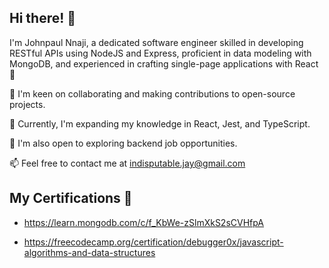 ## Hi there! 👋

I'm Johnpaul Nnaji, a dedicated software engineer skilled in developing RESTful APIs using NodeJS and Express, proficient in data modeling with MongoDB, and experienced in crafting single-page applications with React 🤖

👀 I'm keen on collaborating and making contributions to open-source projects.

🌱 Currently, I'm expanding my knowledge in React, Jest, and TypeScript.

💞️ I'm also open to exploring backend job opportunities.

📫 Feel free to contact me at indisputable.jay@gmail.com

## My Certifications 🚀

- https://learn.mongodb.com/c/f_KbWe-zSlmXkS2sCVHfpA

- https://freecodecamp.org/certification/debugger0x/javascript-algorithms-and-data-structures

<!---
debugger0x/debugger0x is a ✨ special ✨ repository because its `README.md` (this file) appears on your GitHub profile.
You can click the Preview link to take a look at your changes.
--->


